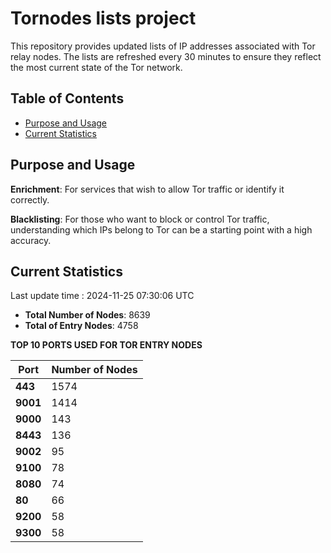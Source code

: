 # Tornodes lists project

This repository provides updated lists of IP addresses associated with Tor relay nodes. The lists are refreshed every 30 minutes to ensure they reflect the most current state of the Tor network.

## Table of Contents

- [Purpose and Usage](#purpose-and-usage)
- [Current Statistics](#current-statistics)


## Purpose and Usage

**Enrichment**: For services that wish to allow Tor traffic or identify it correctly.

**Blacklisting**: For those who want to block or control Tor traffic, understanding which IPs belong to Tor can be a starting point with a high accuracy.

## Current Statistics

Last update time : 2024-11-25 07:30:06 UTC

- **Total Number of Nodes**: 8639
- **Total of Entry Nodes**: 4758

**TOP 10 PORTS USED FOR TOR ENTRY NODES**

| **Port** | **Number of Nodes** |
|------|-----------------|
| **443**   | 1574  |
| **9001**   | 1414  |
| **9000**   | 143  |
| **8443**   | 136  |
| **9002**   | 95  |
| **9100**   | 78  |
| **8080**   | 74  |
| **80**   | 66  |
| **9200**   | 58  |
| **9300**   | 58  |

